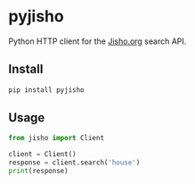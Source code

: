 # pyjisho

Python HTTP client for the [Jisho.org](https://jisho.org/)
search API.

## Install

```bash
pip install pyjisho
```

## Usage

```python
from jisho import Client

client = Client()
response = client.search('house')
print(response)
```